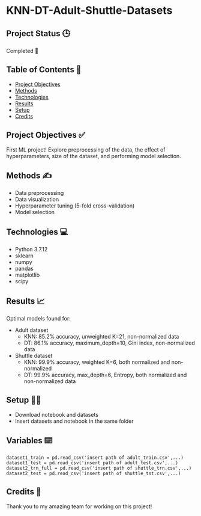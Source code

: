# KNN-DT-Adult-Shuttle-Datasets

## Project Status 🕒

Completed 🙌

## Table of Contents 📜

* [Project Objectives](#objectives)
* [Methods](#methods)
* [Technologies](#tech)
* [Results](#results)
* [Setup](#setup)
* [Credits](#cred)

<a name="objectives"></a>
<a name="methods"></a>
<a name="tech"></a>
<a name="results"></a>
<a name="setup"></a>
<a name="cred"></a>

## Project Objectives ✅ 

First ML project!
Explore preprocessing of the data, the effect of hyperparameters, size of the dataset, and performing model selection.

## Methods ✍️

* Data preprocessing
* Data visualization
* Hyperparameter tuning (5-fold cross-validation)
* Model selection

## Technologies 💻

* Python 3.7.12
* sklearn
* numpy
* pandas
* matplotlib
* scipy

## Results 📈

Optimal models found for:
* Adult dataset 
  * KNN: 85.2% accuracy, unweighted K=21, non-normalized data
  * DT: 86.1% accuracy, maximum_depth=10, Gini index, non-normalized data
* Shuttle dataset
  * KNN: 99.9% accuracy, weighted K=6, both normalized and non-normalized
  * DT: 99.9% accuracy, max_depth=6, Entropy, both normalized and non-normalized data

## Setup 👩‍💻

* Download notebook and datasets
* Insert datasets and notebook in the same folder

## Variables ⌨️
```
dataset1_train = pd.read_csv('insert path of adult_train.csv',...)
dataset1_test = pd.read_csv('insert path of adult_test.csv',...)
dataset2_trn_full = pd.read_csv('insert path of shuttle_trn.csv',...)
dataset2_test = pd.read_csv('insert path of shuttle_tst.csv',...)
```

## Credits 🏅

Thank you to my amazing team for working on this project! 
